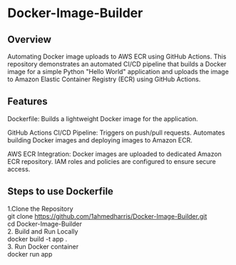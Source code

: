# Docker-Image-Builder
## Overview
Automating Docker image uploads to AWS ECR using GitHub Actions. 
This repository demonstrates an automated CI/CD pipeline that builds a Docker image for a simple Python "Hello World" application and uploads the image to Amazon Elastic Container Registry (ECR) using GitHub Actions. 
## Features
Dockerfile:
Builds a lightweight Docker image for the application.

GitHub Actions CI/CD Pipeline:
Triggers on push/pull requests. Automates building Docker images and deploying images to Amazon ECR.

AWS ECR Integration:
Docker images are uploaded to dedicated Amazon ECR repository.
IAM roles and policies are configured to ensure secure access.

## Steps to use Dockerfile
1.Clone the Repository   
git clone  https://github.com/1ahmedharris/Docker-Image-Builder.git  
cd Docker-Image-Builder  
2. Build and Run Locally   
docker build -t app .    
3. Run Docker container  
docker run app  
